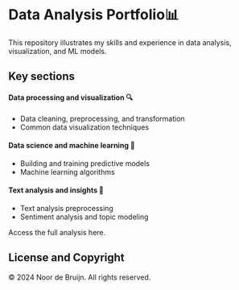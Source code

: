 # Data Analysis Portfolio📊
This repository illustrates my skills and experience in data analysis, visualization, and ML models.

## Key sections
#### Data processing and visualization 🔍
   - Data cleaning, preprocessing, and transformation
   - Common data visualization techniques
#### Data science and machine learning 🤖
   - Building and training predictive models
   - Machine learning algorithms
#### Text analysis and insights 💬
   - Text analysis preprocessing </small>
   - Sentiment analysis and topic modeling


<a href="https://github.com/anneleonore/data-analysis-portfolio/blob/main/data-analysis-portfolio.ipynb" style="text-decoration: none; color: inherit;">Access the full analysis here.</a>

License and Copyright
-----------------------
© 2024 Noor de Bruijn. All rights reserved.
